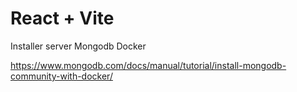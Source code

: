 # React + Vite

Installer server Mongodb Docker

https://www.mongodb.com/docs/manual/tutorial/install-mongodb-community-with-docker/
